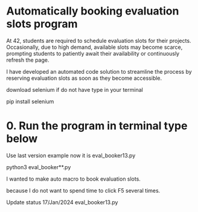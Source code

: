 # Automatically booking evaluation slots program

At 42, students are required to schedule evaluation slots for their projects. 
Occasionally, due to high demand, available slots may become scarce, 
prompting students to patiently await their availability 
or continuously refresh the page.

I have developed an automated code solution 
to streamline the process by reserving evaluation slots 
as soon as they become accessible.

download selenium if do not have type in your terminal

pip install selenium




# 0. Run the program in terminal type below 
Use last version example now it is eval_booker13.py

python3 eval_booker**.py



I wanted to make auto macro to book evaluation slots.

because I do not want to spend time to click F5 several times.


Update status
17/Jan/2024
eval_booker13.py


